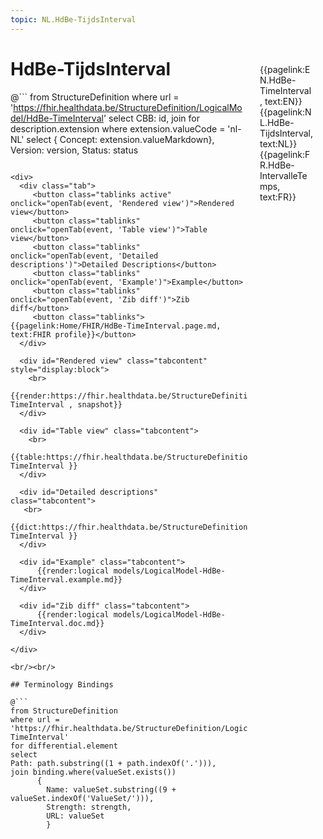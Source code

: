 ```yaml
---
topic: NL.HdBe-TijdsInterval
---
```


<div style="float:right;width:85px;padding:10px;margin:10">
<p>{{pagelink:EN.HdBe-TimeInterval, text:EN}}  {{pagelink:NL.HdBe-TijdsInterval, text:NL}}  {{pagelink:FR.HdBe-IntervalleTemps, text:FR}}<p>
</div>

# HdBe-TijdsInterval



@```
from StructureDefinition
where url = 'https://fhir.healthdata.be/StructureDefinition/LogicalModel/HdBe-TimeInterval'
select 
CBB: id,
join for description.extension where extension.valueCode = 'nl-NL' select { Concept: extension.valueMarkdown}, 
Version: version,
Status: status
```

<div>
  <div class="tab">
     <button class="tablinks active" onclick="openTab(event, 'Rendered view')">Rendered view</button>
     <button class="tablinks" onclick="openTab(event, 'Table view')">Table view</button>
     <button class="tablinks" onclick="openTab(event, 'Detailed descriptions')">Detailed Descriptions</button>
     <button class="tablinks" onclick="openTab(event, 'Example')">Example</button>
     <button class="tablinks" onclick="openTab(event, 'Zib diff')">Zib diff</button>
     <button class="tablinks">{{pagelink:Home/FHIR/HdBe-TimeInterval.page.md, text:FHIR profile}}</button>
  </div>

  <div id="Rendered view" class="tabcontent" style="display:block">
    <br>
      {{render:https://fhir.healthdata.be/StructureDefinition/LogicalModel/HdBe-TimeInterval , snapshot}}
  </div>

  <div id="Table view" class="tabcontent">
    <br>
      {{table:https://fhir.healthdata.be/StructureDefinition/LogicalModel/HdBe-TimeInterval }}
  </div>

  <div id="Detailed descriptions" class="tabcontent">
   <br>
      {{dict:https://fhir.healthdata.be/StructureDefinition/LogicalModel/HdBe-TimeInterval }}
  </div>

  <div id="Example" class="tabcontent">
      {{render:logical models/LogicalModel-HdBe-TimeInterval.example.md}}
  </div>

  <div id="Zib diff" class="tabcontent">
      {{render:logical models/LogicalModel-HdBe-TimeInterval.doc.md}}
  </div>

</div>

<br/><br/> 

## Terminology Bindings

@```
from StructureDefinition
where url = 'https://fhir.healthdata.be/StructureDefinition/LogicalModel/HdBe-TimeInterval'
for differential.element
select
Path: path.substring((1 + path.indexOf('.'))),
join binding.where(valueSet.exists())
      { 
        Name: valueSet.substring((9 + valueSet.indexOf('ValueSet/'))),
        Strength: strength,
        URL: valueSet
        }
```  